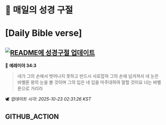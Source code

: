 # 🙏 매일의 성경 구절
# [Daily Bible verse]
## [![README에 성경구절 업데이트](https://github.com/DONGSUKA/first_test/actions/workflows/update-readme-bible.yml/badge.svg)](https://github.com/DONGSUKA/first_test/actions/workflows/update-readme-bible.yml)
<!-- START_BIBLE_VERSE -->
📖 **예레미야 34:3**
> 네가 그의 손에서 벗어나지 못하고 반드시 사로잡혀 그의 손에 넘겨져서 네 눈은 바벨론 왕의 눈을 볼 것이며 그의 입은 네 입을 마주대하여 말할 것이요 너는 바벨론으로 가리라

🕊️ _업데이트 시각: 2025-10-23 02:31:26 KST_
  <!-- END_BIBLE_VERSE -->
## GITHUB_ACTION
